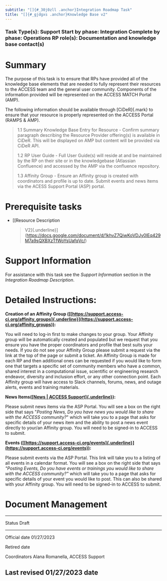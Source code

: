 ```yaml
---
subtitle: "[]{#_30j0zll .anchor}Integration Roadmap Task"
title: "[]{#_gjdgxs .anchor}Knowledge Base v2"
---
```


### Task Type(s): Support Start by phase: Integration Complete by phase: Operations RP role(s): Documentation and knowledge base contact(s)

# Summary

The purpose of this task is to ensure that RPs have provided all of the
knowledge base elements that are needed to fully represent their
resources to the ACCESS team and the general user community. Components
of the information provided will be represented on the ACCESS MATCH
Portal (AMP).

The following information should be available through [CiDeR]{.mark} to
ensure that your resource is properly represented on the ACCESS Portal
(RAMPS & AMP).

> 1.1 Summary Knowledge Base Entry for Resource - Confirm summary
> paragraph describing the Resource Provider offering(s) is available in
> CiDeR. This will be displayed on AMP but content will be provided via
> CiDeR API.
>
> 1.2 RP User Guide - Full User Guide(s) will reside at and be
> maintained by the RP on their site or in the knowledgebase (Atlassian
> Confluence) and accessed by the AMP via the confluence repository.
>
> 1.3 Affinity Group - Ensure an Affinity group is created with
> coordinators and profile is up to date. Submit events and news items
> via the ACESS Support Portal (ASP) portal.

# Prerequisite tasks

-   [[Resource Description
    > V2]{.underline}](https://docs.google.com/document/d/1khvZ7QiwKoVDJy0lEq429M7a9sQXBXzTfWoYsUafqVc/)

# Support Information

For assistance with this task see the *Support Information* section in
the *Integration Roadmap Description*.

# Detailed Instructions:

**Creation of an Affinity Group
([[https://support.access-ci.org/affinity_groups]{.underline}](https://support.access-ci.org/affinity_groups)):**

You will need to log-in first to make changes to your group. Your
Affinity group will be automatically created and populated but we
request that you ensure you have the proper coordinators and profile
that best suits your needs. If you do not see your Affinity Group please
submit a request via the link at the top of the page or submit a ticket.
An Affinity Group is made for each RP and then additional ones can be
requested if you would like to form one that targets a specific set of
community members who have a common, shared interest in a computational
issue, scientific or engineering research endeavor, diversity and
inclusion effort, or any other connection point. Each Affinity group
will have access to Slack channels, forums, news, and outage alerts,
events and training materials.

**News Items([[News \| ACCESS
Support]{.underline}](https://support.access-ci.org/news)):**

Please submit news items via the ASP Portal. You will see a box on the
right side that says "*Posting News, Do you have news you would like to
share with the ACCESS community?*" which will take you to a page that
asks for specific details of your news item and the ability to post a
news event directly to your/an Affinity group. You will need to be
signed-in to ACCESS to submit.

**Events
([[https://support.access-ci.org/events]{.underline}](https://support.access-ci.org/events)):**

Please submit events via the ASP Portal. This link will take you to a
listing of all events in a calendar format. You will see a box on the
right side that says *"Posting Events, Do you have events or trainings
you would like to share with the ACCESS community?"* which will take you
to a page that asks for specific details of your event you would like to
post. This can also be shared with your Affinity group. You will need to
be signed-in to ACCESS to submit.

# Document Management

  -----------------------------------------------------------------------
  Status           Draft
  ---------------- ------------------------------------------------------
  Official date    01/27/2023

  Retired date     

  Coordinators     Alana Romanella, ACCESS Support

  Last revised     01/27/2023
  date             
  -----------------------------------------------------------------------
